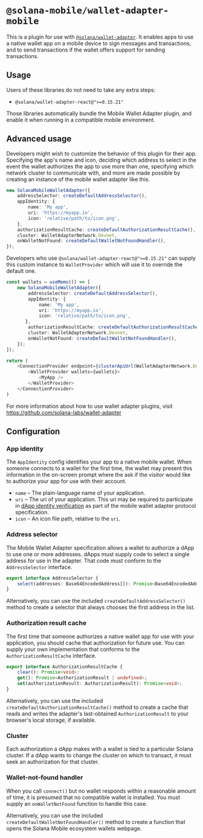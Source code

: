 # `@solana-mobile/wallet-adapter-mobile`

This is a plugin for use with [`@solana/wallet-adapter`](https://github.com/solana-labs/wallet-adapter). It enables apps to use a native wallet app on a mobile device to sign messages and transactions, and to send transactions if the wallet offers support for sending transactions.

## Usage

Users of these libraries do not need to take any extra steps:

* `@solana/wallet-adapter-react@">=0.15.21"`

Those libraries automatically bundle the Mobile Wallet Adapter plugin, and enable it when running in a compatible mobile environment.

## Advanced usage

Developers might wish to customize the behavior of this plugin for their app. Specifying the app's name and icon, deciding which address to select in the event the wallet authorizes the app to use more than one, specifying which network cluster to communicate with, and more are made possible by creating an instance of the mobile wallet adapter like this.

```typescript
new SolanaMobileWalletAdapter({
    addressSelector: createDefaultAddressSelector(),
    appIdentity: {
        name: 'My app',
        uri: 'https://myapp.io',
        icon: 'relative/path/to/icon.png',
    },
    authorizationResultCache: createDefaultAuthorizationResultCache(),
    cluster: WalletAdapterNetwork.Devnet,
    onWalletNotFound: createDefaultWalletNotFoundHandler(),
});
```

Developers who use `@solana/wallet-adapter-react@">=0.15.21"` can supply this custom instance to `WalletProvider` which will use it to override the default one. 

```typescript
const wallets = useMemo(() => [
    new SolanaMobileWalletAdapter({
        addressSelector: createDefaultAddressSelector(),
        appIdentity: {
            name: 'My app',
            uri: 'https://myapp.io',
            icon: 'relative/path/to/icon.png',
       },
        authorizationResultCache: createDefaultAuthorizationResultCache(),
        cluster: WalletAdapterNetwork.Devnet,
        onWalletNotFound: createDefaultWalletNotFoundHandler(),
    });
]);

return (
    <ConnectionProvider endpoint={clusterApiUrl(WalletAdapterNetwork.Devnet)}>
        <WalletProvider wallets={wallets}>
            <MyApp />
        </WalletProvider>
    </ConnectionProvider>
)
```

For more information about how to use wallet adapter plugins, visit https://github.com/solana-labs/wallet-adapter

## Configuration

### App identity

The `AppIdentity` config identifies your app to a native mobile wallet. When someone connects to a wallet for the first time, the wallet may present this information in the on-screen prompt where the ask if the visitor would like to authorize your app for use with their account.

- `name` &ndash; The plain-language name of your application.
- `uri` &ndash; The uri of your application. This uri may be required to participate in [dApp identity verification](https://github.com/solana-mobile/mobile-wallet-adapter/blob/main/spec/spec.md#dapp-identity-verification) as part of the mobile wallet adapter protocol specification.
- `icon` &ndash; An icon file path, relative to the `uri`.

### Address selector

The Mobile Wallet Adapter specification allows a wallet to authorize a dApp to use one or more addresses. dApps must supply code to select a single address for use in the adapter. That code must conform to the `AddressSelector` interface.

```typescript
export interface AddressSelector {
    select(addresses: Base64EncodedAddress[]): Promise<Base64EncodedAddress>;
}
```

Alternatively, you can use the included `createDefaultAddressSelector()` method to create a selector that always chooses the first address in the list.

### Authorization result cache

The first time that someone authorizes a native wallet app for use with your application, you should cache that authorization for future use. You can supply your own implementation that conforms to the `AuthorizationResultCache` interface.

```typescript
export interface AuthorizationResultCache {
    clear(): Promise<void>;
    get(): Promise<AuthorizationResult | undefined>;
    set(authorizationResult: AuthorizationResult): Promise<void>;
}
```

Alternatively, you can use the included `createDefaultAuthorizationResultCache()` method to create a cache that reads and writes the adapter's last-obtained `AuthorizationResult` to your browser's local storage, if available.

### Cluster

Each authorization a dApp makes with a wallet is tied to a particular Solana cluster. If a dApp wants to change the cluster on which to transact, it must seek an authorization for that cluster.

### Wallet-not-found handler

When you call `connect()` but no wallet responds within a reasonable amount of time, it is presumed that no compatible wallet is installed. You must supply an `onWalletNotFound` function to handle this case.

Alternatively, you can use the included `createDefaultWalletNotFoundHandler()` method to create a function that opens the Solana Mobile ecosystem wallets webpage.
